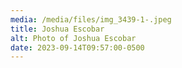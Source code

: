 ```yaml
---
media: /media/files/img_3439-1-.jpeg
title: Joshua Escobar
alt: Photo of Joshua Escobar
date: 2023-09-14T09:57:00-0500
---
```

